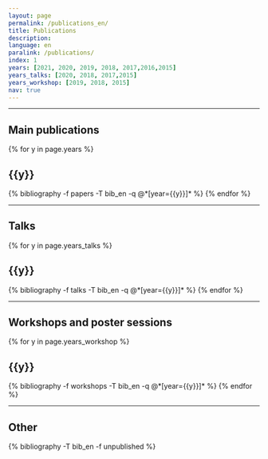 ```yaml
---
layout: page
permalink: /publications_en/
title: Publications
description: 
language: en
paralink: /publications/
index: 1
years: [2021, 2020, 2019, 2018, 2017,2016,2015]
years_talks: [2020, 2018, 2017,2015]
years_workshop: [2019, 2018, 2015]
nav: true
---
```


---
<div class="publications">
<h2>Main publications</h2>
{% for y in page.years %}
  <h2 class="year">{{y}}</h2>
  {% bibliography -f papers -T bib_en -q @*[year={{y}}]* %}
{% endfor %}
</div>

---
<div class="publications">
<h2>Talks</h2>
{% for y in page.years_talks %}
  <h2 class="year">{{y}}</h2>
  {% bibliography -f talks -T bib_en -q @*[year={{y}}]* %}
{% endfor %}
</div>

---
<div class="publications">
<h2>Workshops and poster sessions</h2>
{% for y in page.years_workshop %}
  <h2 class="year">{{y}}</h2>
  {% bibliography -f workshops -T bib_en -q @*[year={{y}}]* %}
{% endfor %}
</div>

---
<div class="publications">
<h2>Other</h2>
  {% bibliography -T bib_en -f unpublished %}
</div>


